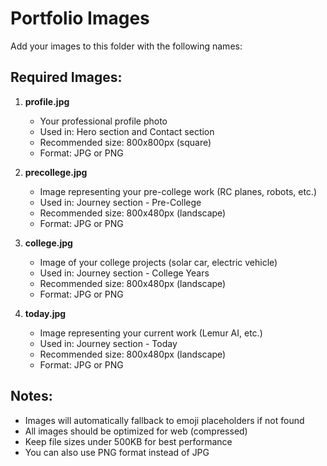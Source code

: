 # Portfolio Images

Add your images to this folder with the following names:

## Required Images:

1. **profile.jpg**
   - Your professional profile photo
   - Used in: Hero section and Contact section
   - Recommended size: 800x800px (square)
   - Format: JPG or PNG

2. **precollege.jpg**
   - Image representing your pre-college work (RC planes, robots, etc.)
   - Used in: Journey section - Pre-College
   - Recommended size: 800x480px (landscape)
   - Format: JPG or PNG

3. **college.jpg**
   - Image of your college projects (solar car, electric vehicle)
   - Used in: Journey section - College Years
   - Recommended size: 800x480px (landscape)
   - Format: JPG or PNG

4. **today.jpg**
   - Image representing your current work (Lemur AI, etc.)
   - Used in: Journey section - Today
   - Recommended size: 800x480px (landscape)
   - Format: JPG or PNG

## Notes:
- Images will automatically fallback to emoji placeholders if not found
- All images should be optimized for web (compressed)
- Keep file sizes under 500KB for best performance
- You can also use PNG format instead of JPG
